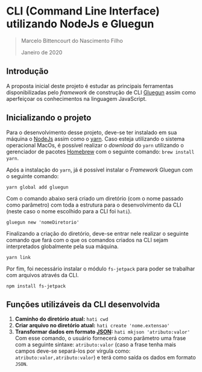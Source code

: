 # CLI (Command Line Interface) utilizando NodeJs e Gluegun
> Marcelo Bittencourt do Nascimento Filho
>
> Janeiro de 2020

## Introdução

A proposta inicial deste projeto é estudar as principais ferramentas disponibilizadas pelo *framework* de construção de CLI [Gluegun](https://infinitered.github.io/gluegun/#/) assim como aperfeiçoar os conhecimentos na linguagem JavaScript.

## Inicializando o projeto

Para o desenvolvimento desse projeto, deve-se ter instalado em sua máquina o [NodeJs](https://nodejs.org/en/) assim como o [yarn](https://yarnpkg.com). Caso esteja utilizando o sistema operacional MacOs, é possível realizar o *download* do `yarn` utilizando o gerenciador de pacotes [Homebrew](https://brew.sh) com o seguinte comando: `brew install yarn`.

Após a instalação do `yarn`, já é possível instalar o *Framework* Gluegun com o seguinte comando:

`yarn global add gluegun`

Com o comando abaixo será criado um diretório (com o nome passado como parâmetro) com toda a estrutura para o desenvolvimento da CLI (neste caso o nome escolhido para a CLI foi `hati`).

 `gluegun new 'nomeDiretorio'`
 
Finalizando a criação do diretório, deve-se entrar nele realizar o seguinte comando que fará com o que os comandos criados na CLI sejam interpretados globalmente pela sua máquina.
 
 `yarn link`

Por fim, foi necessário instalar o módulo `fs-jetpack` para poder se trabalhar com arquivos através da CLI.

`npm install fs-jetpack`

## Funções utilizáveis da CLI desenvolvida

1. **Caminho do diretório atual:** `hati cwd`
2. **Criar arquivo no diretório atual:** `hati create 'nome.extensao'`
3. **Transformar dados em formato [JSON](https://www.json.org/json-en.html):** `hati mkjson 'atributo:valor'`  
Com esse comando, o usuário fornecerá como parâmetro uma frase com a seguinte sintaxe: `atributo:valor` (caso a frase tenha mais campos deve-se separá-los por vírgula como: `atributo:valor,atributo:valor`) e terá como saída os dados em formato `JSON`. 


